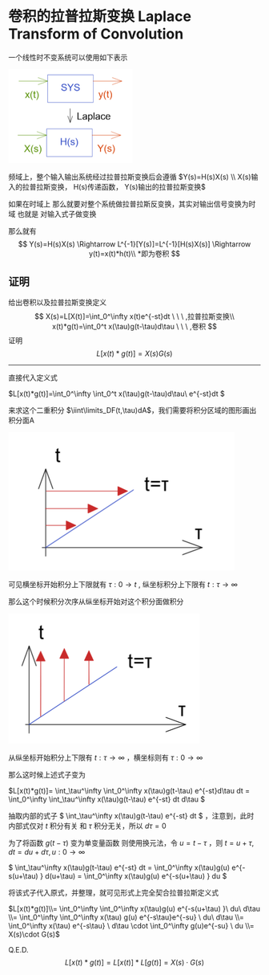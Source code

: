 # 卷积的拉普拉斯变换 Laplace Transform of Convolution



一个线性时不变系统可以使用如下表示

<img src="附录_卷积的拉普拉斯变换.assets/image-20230225204415114.png" alt="image-20230225204415114" style="zoom:50%;" />

频域上，整个输入输出系统经过拉普拉斯变换后会遵循
  $Y(s)=H(s)X(s) \\ 
X(s)输入的拉普拉斯变换，
H(s)传递函数，
Y(s)输出的拉普拉斯变换$ 

如果在时域上 那么就要对整个系统做拉普拉斯反变换，其实对输出信号变换为时域 也就是 对输入式子做变换

那么就有
$$
Y(s)=H(s)X(s) \Rightarrow L^{-1}[Y(s)]=L^{-1}[H(s)X(s)] \Rightarrow y(t)=x(t)*h(t)\\
*即为卷积
$$
## 证明

给出卷积以及拉普拉斯变换定义
$$
X(s)=L[X(t)]=\int_0^\infty x(t)e^{-st}dt \ \ \ ,拉普拉斯变换\\
x(t)*g(t)=\int_0^t x(\tau)g(t-\tau)d\tau \ \ \ ,卷积
$$
证明
$$
L[x(t)*g(t)]=X(s)G(s)
$$

--------

直接代入定义式

$L[x(t)*g(t)]=\int_0^\infty \int_0^t x(\tau)g(t-\tau)d\tau\ e^{-st}dt $

来求这个二重积分  $\iint\limits_DF(t,\tau)dA$，我们需要将积分区域的图形画出积分面A

![image-20230225212128959](附录_卷积的拉普拉斯变换.assets/image-20230225212128959.png)

可见横坐标开始积分上下限就有  $\tau:0\rightarrow t$   , 纵坐标积分上下限有 $t:\tau\rightarrow\infty$

那么这个时候积分次序从纵坐标开始对这个积分面做积分

![image-20230225212444164](附录_卷积的拉普拉斯变换.assets/image-20230225212444164.png)

从纵坐标开始积分上下限有 $t:\tau\rightarrow\infty$ ，横坐标则有 $\tau:0\rightarrow \infty$

那么这时候上述式子变为

$L[x(t)*g(t)]=
\int_\tau^\infty \int_0^\infty x(\tau)g(t-\tau) e^{-st}d\tau dt =
\int_0^\infty \int_\tau^\infty  x(\tau)g(t-\tau) e^{-st} dt d\tau $

抽取内部的式子  $ \int_\tau^\infty  x(\tau)g(t-\tau) e^{-st} dt $ ，注意到，此时内部式仅对 $t$ 积分有关 和 $\tau$ 积分无关，所以  $d\tau=0$

为了将函数 $g(t-\tau)$ 变为单变量函数 则使用换元法，令 $u=t-\tau$ ，则 $t=u+\tau,dt=du+d\tau,u:0\rightarrow\infty$

$ \int_\tau^\infty  x(\tau)g(t-\tau) e^{-st} dt  = 
\int_0^\infty  x(\tau)g(u) e^{-s(u+\tau) } d(u+\tau) =
\int_0^\infty  x(\tau)g(u) e^{-s(u+\tau) } du $

将该式子代入原式，并整理，就可见形式上完全契合拉普拉斯定义式

$L[x(t)*g(t)]\\=
\int_0^\infty  \int_0^\infty  x(\tau)g(u) e^{-s(u+\tau) }\ du\ d\tau \\=
\int_0^\infty  \int_0^\infty x(\tau) g(u) e^{-s\tau}e^{-su}  \ du\ d\tau \\=
\int_0^\infty  x(\tau)  e^{-s\tau} \ d\tau \cdot \int_0^\infty g(u)e^{-su}  \ du \\=
X(s)\cdot G(s)$

Q.E.D.
$$
L[x(t)*g(t)] = 
L[x(t)]*L[g(t)] = 
X(s)\cdot G(s)
$$














